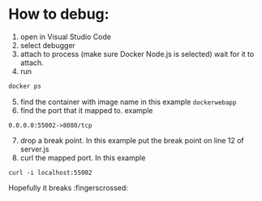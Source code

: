 # How to debug:

1. open in Visual Studio Code
2. select debugger
3. attach to process (make sure Docker Node.js is selected) wait for it to attach.
4. run 
```bash
docker ps
```
5. find the container with image name in this example `dockerwebapp`
6. find the port that it mapped to. example
```
0.0.0.0:55002->8080/tcp
```
7. drop a break point.  In this example put the break point on line 12 of server.js
8. curl the mapped port. In this example
```
curl -i localhost:55002
```

Hopefully it breaks :fingerscrossed:

